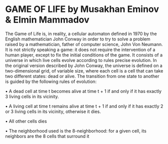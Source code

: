 # GAME OF LIFE by Musakhan Eminov & Elmin Mammadov

The Game of Life is, in reality, a cellular automaton defined in 1970 by the English
mathematician John Conway in order to try to solve a problem raised by a
mathematician, father of computer science, John Von Neumann. It is not strictly
speaking a game: it does not require the intervention of a human player, except
to fix the initial conditions of the game. It consists of a universe in which live cells
evolve according to rules precise evolution. In the original version described by
John Conway, the universe is defined on a two-dimensional grid, of variable size,
where each cell is a cell that can take two different states: dead or alive. The
transition from one state to another is guided by the following rules of evolution:

• A dead cell at time t becomes alive at time t + 1 if and only if it has exactly
3 living cells in its vicinity.

• A living cell at time t remains alive at time t + 1 if and only if it has exactly 2
or 3 living cells in its vicinity, otherwise it dies.

• All other cells dies

• The neighborhood used is the 8-neighborhood: for a given cell, its neighbors
are the 8 cells that surround it
